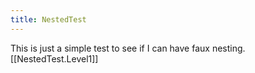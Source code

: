 ```yaml
---
title: NestedTest
---
```

 This is just a simple test to see if I can have faux nesting.
[[NestedTest.Level1]] 
